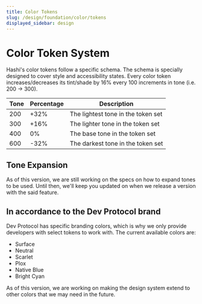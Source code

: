 ```yaml
---
title: Color Tokens
slug: /design/foundation/color/tokens
displayed_sidebar: design
---
```

# Color Token System
Hashi's color tokens follow a specific schema. The schema is specially designed to cover style and accessibility states.
Every color token increases/decreases its tint/shade by 16% every 100 increments in tone (i.e. 200 → 300).

| Tone | Percentage | Description                        |
|------|------------|------------------------------------|
| 200  | +32%       | The lightest tone in the token set |
| 300  | +16%       | The lighter tone in the token set  |
| 400  | 0%         | The base tone in the token set     |
| 600  | -32%       | The darkest tone in the token set  |

## Tone Expansion
As of this version, we are still working on the specs on how to expand tones to be used. Until then, we'll keep you
updated on when we release a version with the said feature.

## In accordance to the Dev Protocol brand
Dev Protocol has specific branding colors, which is why we only provide developers with select tokens to work with. The
current available colors are:

- Surface
- Neutral
- Scarlet
- Plox
- Native Blue
- Bright Cyan

As of this version, we are working on making the design system extend to other colors that we may need in the future.